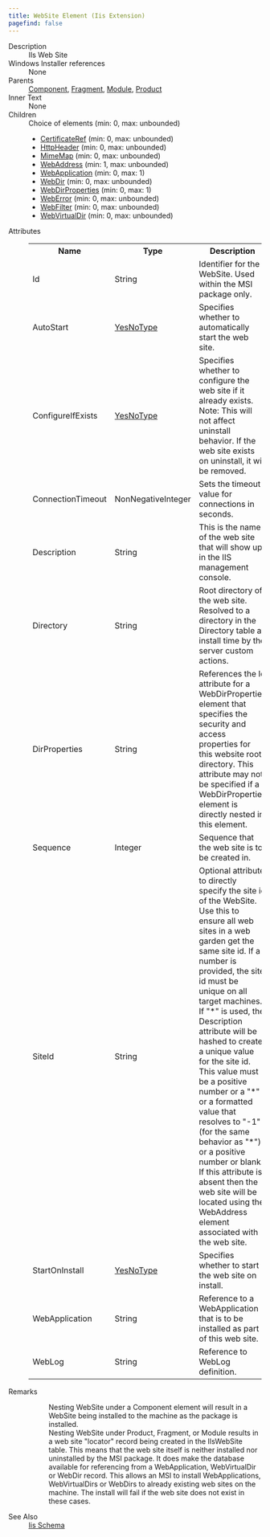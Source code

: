 ```yaml
---
title: WebSite Element (Iis Extension)
pagefind: false
---
```

<dl>
  <dt>Description</dt>
  <dd>IIs Web Site</dd>
  <dt>Windows Installer references</dt>
  <dd>None</dd>
  <dt>Parents</dt>
  <dd>
    <a href="../../wix/component/">Component</a>, <a href="../../wix/fragment/">Fragment</a>, <a href="../../wix/module/">Module</a>, <a href="../../wix/product/">Product</a></dd>
  <dt>Inner Text</dt>
  <dd>None</dd>
  <dt>Children</dt>
  <dd>Choice of elements (min: 0, max: unbounded)<ul><li><a href="../../iis/certificateref" class="extension">CertificateRef</a> (min: 0, max: unbounded)</li><li><a href="../../iis/httpheader" class="extension">HttpHeader</a> (min: 0, max: unbounded)</li><li><a href="../../iis/mimemap" class="extension">MimeMap</a> (min: 0, max: unbounded)</li><li><a href="../../iis/webaddress" class="extension">WebAddress</a> (min: 1, max: unbounded)</li><li><a href="../../iis/webapplication" class="extension">WebApplication</a> (min: 0, max: 1)</li><li><a href="../../iis/webdir" class="extension">WebDir</a> (min: 0, max: unbounded)</li><li><a href="../../iis/webdirproperties" class="extension">WebDirProperties</a> (min: 0, max: 1)</li><li><a href="../../iis/weberror" class="extension">WebError</a> (min: 0, max: unbounded)</li><li><a href="../../iis/webfilter" class="extension">WebFilter</a> (min: 0, max: unbounded)</li><li><a href="../../iis/webvirtualdir" class="extension">WebVirtualDir</a> (min: 0, max: unbounded)</li></ul></dd>
  <dt>Attributes</dt>
  <dd>
    <table cellspacing="0" cellpadding="0" class="schema">
      <tr>
        <th width="15%">Name</th>
        <th width="15%">Type</th>
        <th width="65%">Description</th>
        <th width="15%">Required</th>
      </tr>
      <tr>
        <td>Id</td>
        <td>String</td>
        <td>Identifier for the WebSite.  Used within the MSI package only.</td>
        <td>Yes</td>
      </tr>
      <tr>
        <td>AutoStart</td>
        <td><a href="../../iis/simple_type_yesnotype">YesNoType</a></td>
        <td>Specifies whether to automatically start the web site.</td>
        <td>&nbsp;</td>
      </tr>
      <tr>
        <td>ConfigureIfExists</td>
        <td><a href="../../iis/simple_type_yesnotype">YesNoType</a></td>
        <td>Specifies whether to configure the web site if it already exists.  Note: This will not affect uninstall behavior.  If the web site exists on uninstall, it will be removed.</td>
        <td>&nbsp;</td>
      </tr>
      <tr>
        <td>ConnectionTimeout</td>
        <td>NonNegativeInteger</td>
        <td>Sets the timeout value for connections in seconds.</td>
        <td>&nbsp;</td>
      </tr>
      <tr>
        <td>Description</td>
        <td>String</td>
        <td>This is the name of the web site that will show up in the IIS management console.</td>
        <td>Yes</td>
      </tr>
      <tr>
        <td>Directory</td>
        <td>String</td>
        <td>Root directory of the web site.  Resolved to a directory in the Directory table at install time by the server custom actions.</td>
        <td>&nbsp;</td>
      </tr>
      <tr>
        <td>DirProperties</td>
        <td>String</td>
        <td>                         References the Id attribute for a WebDirProperties element that specifies the security and access properties for this website root directory.                         This attribute may not be specified if a WebDirProperties element is directly nested in this element.                     </td>
        <td>&nbsp;</td>
      </tr>
      <tr>
        <td>Sequence</td>
        <td>Integer</td>
        <td>Sequence that the web site is to be created in.</td>
        <td>&nbsp;</td>
      </tr>
      <tr>
        <td>SiteId</td>
        <td>String</td>
        <td>                       Optional attribute to directly specify the site id of the WebSite.  Use this to ensure all web                       sites in a web garden get the same site id.  If a number is provided, the site id must be unique                       on all target machines.  If "*" is used, the Description attribute will be hashed to create a unique                       value for the site id. This value must be a positive number or a "*" or a formatted value that resolves                       to "-1" (for the same behavior as "*") or a positive number or blank.  If this attribute is absent then                       the web site will be located using the WebAddress element associated with the web site.                     </td>
        <td>&nbsp;</td>
      </tr>
      <tr>
        <td>StartOnInstall</td>
        <td><a href="../../iis/simple_type_yesnotype">YesNoType</a></td>
        <td>Specifies whether to start the web site on install.</td>
        <td>&nbsp;</td>
      </tr>
      <tr>
        <td>WebApplication</td>
        <td>String</td>
        <td>Reference to a WebApplication that is to be installed as part of this web site.</td>
        <td>&nbsp;</td>
      </tr>
      <tr>
        <td>WebLog</td>
        <td>String</td>
        <td>Reference to WebLog definition.</td>
        <td>&nbsp;</td>
      </tr>
    </table>
  </dd>
  <dt>Remarks</dt>
  <dd><dl><dd>Nesting WebSite under a Component element will result in a WebSite being installed to the machine as the package is installed.</dd><dd>                             Nesting WebSite under Product, Fragment, or Module                             results in a web site "locator" record being created in                             the IIsWebSite table.  This means that the web site                             itself is neither installed nor uninstalled by the MSI                             package.  It does make the database available for referencing                             from a WebApplication, WebVirtualDir or WebDir record.  This allows an MSI to install                             WebApplications, WebVirtualDirs or WebDirs to already existing web sites on the machine.                             The install will fail if the web site does not exist in these cases.                         </dd></dl></dd>
  <dt>See Also</dt>
  <dd>
    <a href="../">Iis Schema</a>
  </dd>
</dl>
